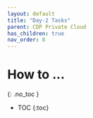 ```yaml
---
layout: default
title: "Day-2 Tasks"
parent: CDP Private Cloud
has_children: true
nav_order: 8
---
```


# How to ...
{: .no_toc }

- TOC
{:toc}


